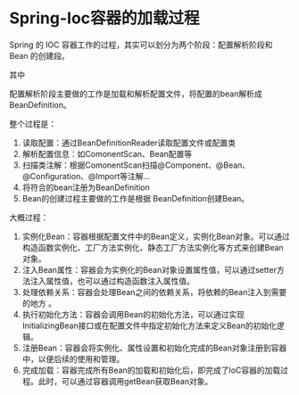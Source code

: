 # Spring-Ioc容器的加载过程

Spring 的 IOC 容器工作的过程，其实可以划分为两个阶段：配置解析阶段和Bean 的创建段。

其中

配置解析阶段主要做的工作是加载和解析配置文件，将配置的bean解析成 BeanDefinition。

整个过程是：

1. 读取配置：通过BeanDefinitionReader读取配置文件或配置类
2. 解析配置信息：如ComonentScan、Bean配置等
3. 扫描类注解：根据ComonentScan扫描@Component、@Bean、@Configuration、@Import等注解...
4. 将符合的bean注册为BeanDefinition
5. Bean的创建过程主要做的工作是根据 BeanDefinition创建Bean。

大概过程：

1. 实例化Bean：容器根据配置文件中的Bean定义，实例化Bean对象。可以通过构造函数实例化、工厂方法实例化、静态工厂方法实例化等方式来创建Bean对象。
2. 注入Bean属性：容器会为实例化的Bean对象设置属性值，可以通过setter方法注入属性值，也可以通过构造函数注入属性值。
3. 处理依赖关系：容器会处理Bean之间的依赖关系，将依赖的Bean注入到需要的地方 。
4. 执行初始化方法：容器会调用Bean的初始化方法，可以通过实现InitializingBean接口或在配置文件中指定初始化方法来定义Bean的初始化逻辑。
5. 注册Bean：容器会将实例化、属性设置和初始化完成的Bean对象注册到容器中，以便后续的使用和管理。
6. 完成加载：容器完成所有Bean的加载和初始化后，即完成了IoC容器的加载过程。此时，可以通过容器调用getBean获取Bean对象。


